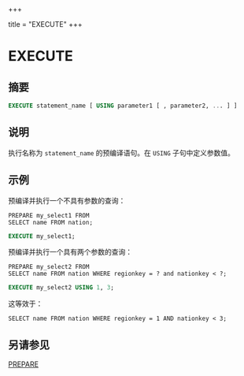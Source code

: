 +++

title = "EXECUTE"
+++

# EXECUTE

## 摘要

``` sql
EXECUTE statement_name [ USING parameter1 [ , parameter2, ... ] ]
```

## 说明

执行名称为 `statement_name` 的预编译语句。在 `USING` 子句中定义参数值。

## 示例

预编译并执行一个不具有参数的查询：

    PREPARE my_select1 FROM
    SELECT name FROM nation;

``` sql
EXECUTE my_select1;
```

预编译并执行一个具有两个参数的查询：

    PREPARE my_select2 FROM
    SELECT name FROM nation WHERE regionkey = ? and nationkey < ?;

``` sql
EXECUTE my_select2 USING 1, 3;
```

这等效于：

    SELECT name FROM nation WHERE regionkey = 1 AND nationkey < 3;

## 另请参见

[PREPARE](./prepare.md)
